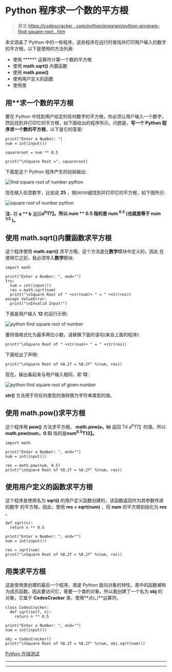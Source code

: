 # Python 程序求一个数的平方根

> 原文:[https://codescracker . com/python/program/python-program-find-square-root . htm](https://codescracker.com/python/program/python-program-find-square-root.htm)

本文涵盖了 Python 中的一些程序，这些程序在运行时查找并打印用户输入的数字的平方根。以下是使用的方法列表:

*   使用 ****** 运算符计算一个数的平方根
*   使用 **math.sqrt()** 内置函数
*   使用 **math.pow()**
*   使用用户定义的函数
*   使用类

## 用**求一个数的平方根

要在 Python 中找到用户给定的任何数字的平方根，你必须让用户输入一个数字，然后找到并打印它的平方根，如下面给出的程序所示。问题是，**写一个 Python 程序求一个数的平方根**。以下是它的答案:

```
print("Enter a Number: ")
num = int(input())

squareroot = num ** 0.5

print("\nSquare Root =", squareroot)
```

下面是这个 Python 程序产生的初始输出:

![find square root of number python](../Images/85bb9c2fb4619c7c69f55f4c22787092.png)

现在输入任意数字，比如说 **25** ，按`ENTER`键找到并打印它的平方根，如下图所示:

![square root of number python](../Images/d91e341677515ace5929750ada607774.png)

**注-** 将 **a ** b** 返回**a<sup>b</sup>T7】。所以 **num ** 0.5** 指的是 **num <sup>0.5</sup>** (也就是等于 **num <sup>1/2</sup>** )。**

## 使用 math.sqrt()内置函数求平方根

这个程序使用 **math.sqrt()** 求平方根。这个方法是在**数学**模块中定义的，因此 在使用它之前，我必须导入**数学**模块:

```
import math

print("Enter a Number: ", end="")
try:
  num = int(input())
  res = math.sqrt(num)
  print("\nSquare Root of " +str(num)+ " = " +str(res))
except ValueError:
  print("\nInvalid Input!")
```

下面是用户输入 **12** 的运行示例:

![python find square root of number](../Images/929a9511f470558b0d44d87795b3b3e2.png)

要将值格式化为最多两位小数，请替换下面的语句(来自上面的程序):

```
print("\nSquare Root of " +str(num)+ " = " +str(res))
```

下面给出了声明:

```
print("\nSquare Root of %0.2f = %0.2f" %(num, res))
```

现在，输出看起来与用户输入相同，即 **12** :

![python find square root of given number](../Images/35c8b44c2e737beed2c26232288f5600.png)

**str()** 方法用于将任何类型的值转换为字符串类型的值。

## 使用 math.pow()求平方根

这个程序用 **pow()** 方法求平方根。 **math.pow(a，b)** 返回 T4 a<sup>b</sup>T7】的值。所以 **math.pow(num，0.5)** 指的是**num<sup>0.5</sup>T13】。**

```
import math

print("Enter a Number: ", end="")
num = int(input())

res = math.pow(num, 0.5)
print("\nSquare Root of %0.2f = %0.2f" %(num, res))
```

## 使用用户定义的函数求平方根

这个程序是使用名为 **sqrt()** 的用户定义函数创建的，该函数返回作为其参数传递的数字 的平方根。因此，使用 **res = sqrt(num)** ，将 **num** 的平方根初始化为 **res** 。

```
def sqrt(n):
  return n ** 0.5

print("Enter a Number: ", end="")
num = int(input())

res = sqrt(num)
print("\nSquare Root of %0.2f = %0.2f" %(num, res))
```

## 用类求平方根

这是使用类创建的最后一个程序。类是 Python 面向对象的特性。类中的函数被称为成员函数。因此要访问它，需要一个类的对象。所以我创建了一个名为 **obj** 的对象，它属于 **CodesCracker** 类，使用**点(。)**运算符。

```
class CodesCracker:
  def sqrt(self, n):
    return n ** 0.5

print("Enter a Number: ", end="")
num = int(input())

obj = CodesCracker()
print("\nSquare Root of %0.2f = %0.2f" %(num, obj.sqrt(num)))
```

[Python 在线测试](/exam/showtest.php?subid=10)

* * *

* * *